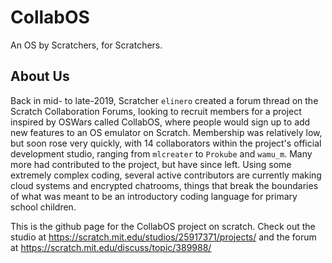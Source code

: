 # CollabOS
An OS by Scratchers, for Scratchers.

## About Us
Back in mid- to late-2019, Scratcher `elinero` created a forum thread on the Scratch Collaboration Forums, looking to recruit members for a project inspired by OSWars called CollabOS, where people would sign up to add new features to an OS emulator on Scratch. Membership was relatively low, but soon rose very quickly, with 14 collaborators within the project's official development studio, ranging from `mlcreater` to `Prokube` and `wamu_m`. Many more had contributed to the project, but have since left.
Using some extremely complex coding, several active contributors are currently making cloud systems and encrypted chatrooms, things that break the boundaries of what was meant to be an introductory coding language for primary school children.

This is the github page for the CollabOS project on scratch.
Check out the studio at https://scratch.mit.edu/studios/25917371/projects/ and the forum at https://scratch.mit.edu/discuss/topic/389988/
